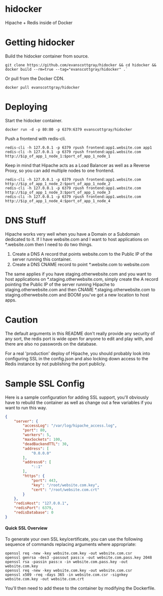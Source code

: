 hidocker
========

Hipache + Redis inside of Docker

# Getting hidocker
Build the hidocker container from source.
```shell
git clone https://github.com/evanscottgray/hidocker && cd hidocker && docker build --rm=true --tag="evanscottgray/hidocker" .`
```
Or pull from the Docker CDN.
```shell
docker pull evanscottgray/hidocker
```
# Deploying
Start the hidocker container.
```shell
docker run -d -p 80:80 -p 6379:6379 evanscottgray/hidocker
```

Push a frontend with redis-cli.
```shell
redis-cli -h 127.0.0.1 -p 6379 rpush frontend:app1.website.com app1
redis-cli -h 127.0.0.1 -p 6379 rpush frontend:app1.website.com  http://$ip_of_app_1_node_1:$port_of_app_1_node_1
```

Keep in mind that Hipache acts as a Load Balancer as well as a Reverse Proxy, so you can add multiple nodes to one frontend.
```
redis-cli -h 127.0.0.1 -p 6379 rpush frontend:app1.website.com  http://$ip_of_app_1_node_2:$port_of_app_1_node_2
redis-cli -h 127.0.0.1 -p 6379 rpush frontend:app1.website.com  http://$ip_of_app_1_node_3:$port_of_app_1_node_3
redis-cli -h 127.0.0.1 -p 6379 rpush frontend:app1.website.com  http://$ip_of_app_1_node_4:$port_of_app_1_node_4
```

# DNS Stuff
Hipache works very well when you have a Domain or a Subdomain dedicated to it. If I have website.com and I want to host applications on *.website.com then I need to do two things.

1. Create a DNS A record that points website.com to the Public IP of the server running this container.
2. Create a DNS CNAME record to point *.website.com to website.com

The same applies if you have staging.otherwebsite.com and you want to host applications on *.staging.otherwebsite.com, simply create the A record pointing the Public IP of the server running Hipache to staging.otherwebsite.com and then CNAME *.staging.otherwebsite.com to staging.otherwebsite.com and BOOM you've got a new location to host apps.

# Caution
The default arguments in this README don't really provide any security of any sort, the redis port is wide open for anyone to edit and play with, and there are also no passwords on the database.

For a real 'production' deploy of Hipache, you should probably look into configuring SSL in the config.json and also locking down access to the Redis instance by not publishing the port publicly.

# Sample SSL Config

Here is a sample configuration for adding SSL support, you'll obviously have to rebuild the container as well as change out a few variables if you want to run this way.

```json
{
    "server": {
        "accessLog": "/var/log/hipache_access.log",
        "port": 80,
        "workers": 5,
        "maxSockets": 100,
        "deadBackendTTL": 30,
        "address": [
            "0.0.0.0"
        ],
        "address6": [
            "::1"
        ],
        "https": {
            "port": 443,
            "key": "/root/website.com.key",
            "cert": "/root/website.com.crt"
        }
    },
    "redisHost": "127.0.0.1",
    "redisPort": 6379,
    "redisDatabase": 0
}
```
#### Quick SSL Overview

To generate your own SSL key/certificate, you can use the following sequence of commands replacing arguments where appropriate:
```shell
openssl req -new -key website.com.key -out website.com.csr
openssl genrsa -des3 -passout pass:x -out website.com.pass.key 2048
openssl rsa -passin pass:x -in website.com.pass.key -out website.com.key
openssl req -new -key website.com.key -out website.com.csr
openssl x509 -req -days 365 -in website.com.csr -signkey website.com.key -out website.com.crt
```
You'll then need to add these to the container by modifying the Dockerfile.


